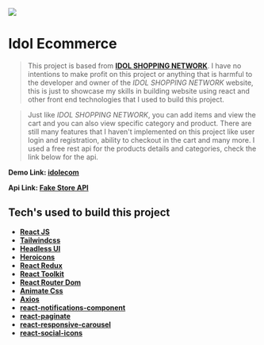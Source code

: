 ![](https://i.ibb.co/brn0pLY/idolEcom.png)

# Idol Ecommerce

> This project is based from **[IDOL SHOPPING NETWORK](https://idolshoppingnetwork.com/)**. I have no intentions to make profit on this project or anything that is harmful to the developer and owner of the _IDOL SHOPPING NETWORK_ website, this is just to showcase my skills in building website using react and other front end technologies that I used to build this project.

> Just like _IDOL SHOPPING NETWORK_, you can add items and view the cart and you can also view specific category and product. There are still many features that I haven't implemented on this project like user login and registration, ability to checkout in the cart and many more. I used a free rest api for the products details and categories, check the link below for the api.


**Demo Link: [idolecom](https://idolecom.netlify.app/)**

**Api Link: [Fake Store API](https://fakestoreapi.com/)**

## Tech's used to build this project
- **[React JS](https://reactjs.org/)**
- **[Tailwindcss](https://tailwindcss.com/)**
- **[Headless UI](https://headlessui.dev/)**
- **[Heroicons](https://heroicons.com/)**
- **[React Redux](https://react-redux.js.org/)**
- **[React Toolkit](https://redux-toolkit.js.org/)**
- **[React Router Dom](https://reactrouter.com/web/guides/quick-start)**
- **[Animate Css](https://animate.style/)**
- **[Axios](https://www.npmjs.com/package/axios)**
- **[react-notifications-component](https://www.npmjs.com/package/react-notifications-component)**
- **[react-paginate](https://www.npmjs.com/package/react-paginate)**
- **[react-responsive-carousel](https://www.npmjs.com/package/react-responsive-carousel)**
- **[react-social-icons](https://www.npmjs.com/package/react-social-icons)**
